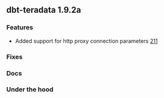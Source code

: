 ## dbt-teradata 1.9.2a

### Features
* Added support for http proxy connection parameters [211](https://github.com/Teradata/dbt-teradata/pull/211)

### Fixes

### Docs

### Under the hood

